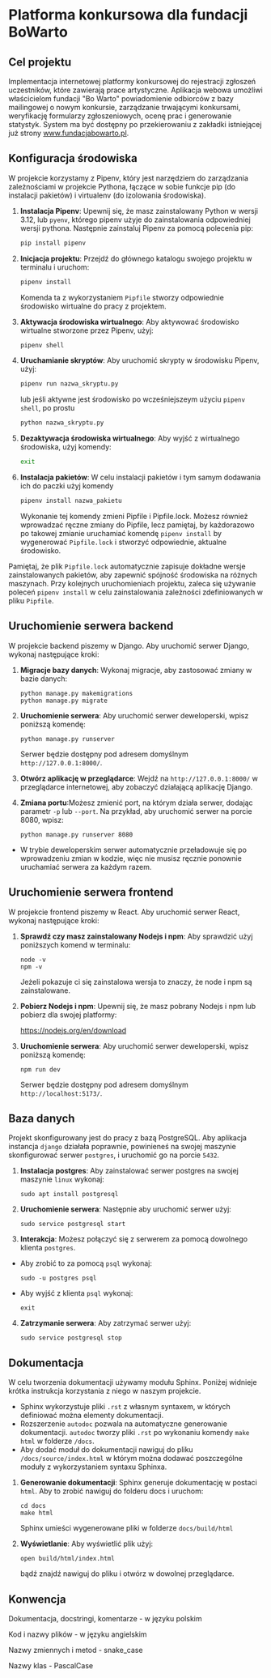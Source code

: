 # Platforma konkursowa dla fundacji BoWarto

## Cel projektu

Implementacja internetowej platformy konkursowej do rejestracji zgłoszeń uczestników, które zawierają prace artystyczne. Aplikacja webowa umożliwi właścicielom fundacji "Bo Warto" powiadomienie odbiorców z bazy mailingowej o nowym konkursie, zarządzanie trwającymi konkursami, weryfikację formularzy zgłoszeniowych, ocenę prac i generowanie statystyk. System ma być dostępny po przekierowaniu z zakładki istniejącej już strony www.fundacjabowarto.pl.

## Konfiguracja środowiska

W projekcie korzystamy z Pipenv, który jest narzędziem do zarządzania zależnościami w projekcie Pythona, łączące w sobie funkcje pip (do instalacji pakietów) i virtualenv (do izolowania środowiska).

1. **Instalacja Pipenv**: Upewnij się, że masz zainstalowany Python w wersji 3.12, lub `pyenv`, którego pipenv użyje do zainstalowania odpowiedniej wersji pythona. Następnie zainstaluj Pipenv za pomocą polecenia pip:

   ```bash
   pip install pipenv
   ```

2. **Inicjacja projektu**: Przejdź do głównego katalogu swojego projektu w terminalu i uruchom:

   ```bash
   pipenv install
   ```

   Komenda ta z wykorzystaniem `Pipfile` stworzy odpowiednie środowisko wirtualne do pracy z projektem.

3. **Aktywacja środowiska wirtualnego**: Aby aktywować środowisko wirtualne stworzone przez Pipenv, użyj:

   ```bash
   pipenv shell
   ```

4. **Uruchamianie skryptów**: Aby uruchomić skrypty w środowisku Pipenv, użyj:

   ```bash
   pipenv run nazwa_skryptu.py
   ```

   lub jeśli aktywne jest środowisko po wcześniejszeym użyciu `pipenv shell`, po prostu

   ```bash
   python nazwa_skryptu.py

   ```

5. **Dezaktywacja środowiska wirtualnego**: Aby wyjść z wirtualnego środowiska, użyj komendy:

   ```bash
   exit
   ```

6. **Instalacja pakietów**: W celu instalacji pakietów i tym samym dodawania ich do paczki użyj komendy

   ```bash
   pipenv install nazwa_pakietu
   ```

   Wykonanie tej komendy zmieni Pipfile i Pipfile.lock. Możesz również wprowadzać ręczne zmiany do Pipfile, lecz pamiętaj, by każdorazowo po takowej zmianie uruchamiać komendę `pipenv install` by wygenerować `Pipfile.lock` i stworzyć odpowiednie, aktualne środowisko.

Pamiętaj, że plik `Pipfile.lock` automatycznie zapisuje dokładne wersje zainstalowanych pakietów, aby zapewnić spójność środowiska na różnych maszynach. Przy kolejnych uruchomieniach projektu, zaleca się używanie poleceń `pipenv install` w celu zainstalowania zależności zdefiniowanych w pliku `Pipfile`.

## Uruchomienie serwera backend

W projekcie backend piszemy w Django. Aby uruchomić serwer Django, wykonaj następujące kroki:

1. **Migracje bazy danych**: Wykonaj migracje, aby zastosować zmiany w bazie danych:

   ```
   python manage.py makemigrations
   python manage.py migrate
   ```

2. **Uruchomienie serwera**: Aby uruchomić serwer deweloperski, wpisz poniższą komendę:

   ```
   python manage.py runserver
   ```

   Serwer będzie dostępny pod adresem domyślnym `http://127.0.0.1:8000/`.

3. **Otwórz aplikację w przeglądarce**: Wejdź na `http://127.0.0.1:8000/` w przeglądarce internetowej, aby zobaczyć działającą aplikację Django.

4. **Zmiana portu**:Możesz zmienić port, na którym działa serwer, dodając parametr `-p` lub `--port`. Na przykład, aby uruchomić serwer na porcie 8080, wpisz:

   ```
   python manage.py runserver 8080
   ```

- W trybie deweloperskim serwer automatycznie przeładowuje się po wprowadzeniu zmian w kodzie, więc nie musisz ręcznie ponownie uruchamiać serwera za każdym razem.

## Uruchomienie serwera frontend

W projekcie frontend piszemy w React. Aby uruchomić serwer React, wykonaj następujące kroki:

1. **Sprawdź czy masz zainstalowany Nodejs i npm**: Aby sprawdzić użyj poniższych komend w terminalu:

   ```
   node -v
   npm -v
   ```

   Jeżeli pokazuje ci się zainstalowa wersja to znaczy, że node i npm są zainstalowane.

2. **Pobierz Nodejs i npm**: Upewnij się, że masz pobrany Nodejs i npm lub pobierz dla swojej platformy:

   https://nodejs.org/en/download

3. **Uruchomienie serwera**: Aby uruchomić serwer deweloperski, wpisz poniższą komendę:

   ```
   npm run dev
   ```

   Serwer będzie dostępny pod adresem domyślnym `http://localhost:5173/`.

## Baza danych

Projekt skonfigurowany jest do pracy z bazą PostgreSQL. Aby aplikacja instancja `django` działała poprawnie, powinieneś na swojej maszynie skonfigurować serwer `postgres`, i uruchomić go na porcie `5432`.

1. **Instalacja postgres**: Aby zainstalować serwer postgres na swojej maszynie `linux` wykonaj:
   ```
   sudo apt install postgresql
   ```
2. **Uruchomienie serwera**: Następnie aby uruchomić serwer użyj:
   ```
   sudo service postgresql start
   ```
3. **Interakcja**: Możesz połączyć się z serwerem za pomocą dowolnego klienta `postgres`.

- Aby zrobić to za pomocą `psql` wykonaj:
  ```
  sudo -u postgres psql
  ```
- Aby wyjść z klienta `psql` wykonaj:
  ```
  exit
  ```

4. **Zatrzymanie serwera**: Aby zatrzymać serwer użyj:
   ```
   sudo service postgresql stop
   ```

## Dokumentacja

W celu tworzenia dokumentacji używamy modułu Sphinx. Poniżej widnieje krótka instrukcja korzystania z niego w naszym projekcie.

- Sphinx wykorzystuje pliki `.rst` z własnym syntaxem, w których definiować można elementy dokumentacji.
- Rozszerzenie `autodoc` pozwala na automatyczne generowanie dokumentacji. `autodoc` tworzy pliki `.rst` po wykonaniu komendy `make html` w folderze `/docs`.
- Aby dodać moduł do dokumentacji nawiguj do pliku `/docs/source/index.html` w którym można dodawać poszczególne moduły z wykorzystaniem syntaxu Sphinxa.

1. **Generowanie dokumentacji**: Sphinx generuje dokumentację w postaci `html`. Aby to zrobić nawiguj do folderu docs i uruchom:

   ```
   cd docs
   make html
   ```

   Sphinx umieści wygenerowane pliki w folderze `docs/build/html`

2. **Wyświetlanie**: Aby wyświetlić plik użyj:
   ```
   open build/html/index.html
   ```
   bądź znajdź nawiguj do pliku i otwórz w dowolnej przeglądarce.

## Konwencja

Dokumentacja, docstringi, komentarze - w języku polskim

Kod i nazwy plików - w języku angielskim

Nazwy zmiennych i metod - snake_case

Nazwy klas - PascalCase
